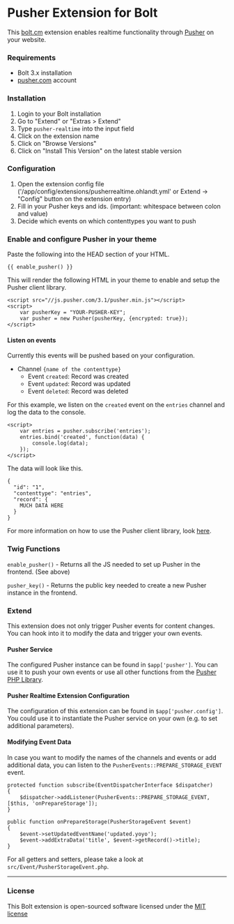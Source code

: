 Pusher Extension for Bolt
======================

This [bolt.cm](https://bolt.cm/) extension enables realtime functionality through [Pusher](https://pusher.com) on your website. 


### Requirements
- Bolt 3.x installation
- [pusher.com](https://pusher.com) account

### Installation
1. Login to your Bolt installation
2. Go to "Extend" or "Extras > Extend"
3. Type `pusher-realtime` into the input field
4. Click on the extension name
5. Click on "Browse Versions"
6. Click on "Install This Version" on the latest stable version

### Configuration
1. Open the extension config file ('/app/config/extensions/pusherrealtime.ohlandt.yml' or Extend -> "Config" button on the extension entry)
2. Fill in your Pusher keys and ids. (important: whitespace between colon and value)
3. Decide which events on which contenttypes you want to push

### Enable and configure Pusher in your theme
Paste the following into the HEAD section of your HTML.

```
{{ enable_pusher() }}
```

This will render the following HTML in your theme to enable and setup the Pusher client library.

```
<script src="//js.pusher.com/3.1/pusher.min.js"></script>
<script>
    var pusherKey = "YOUR-PUSHER-KEY";
    var pusher = new Pusher(pusherKey, {encrypted: true});
</script>
``` 

#### Listen on events
Currently this events will be pushed based on your configuration.

- Channel `{name of the contenttype}`
	- Event `created`: Record was created
	- Event `updated`: Record was updated
	- Event `deleted`: Record was deleted

For this example, we listen on the `created` event on the `entries` channel and log the data to the console.

```
<script>
	var entries = pusher.subscribe('entries');
	entries.bind('created', function(data) {
		console.log(data);
	});
</script>
```

The data will look like this.

```
{
  "id": "1",
  "contenttype": "entries",
  "record": {
    MUCH DATA HERE
  }
}
```


For more information on how to use the Pusher client library, look [here](https://github.com/pusher/pusher-js).

### Twig Functions
`enable_pusher()` - Returns all the JS needed to set up Pusher in the frontend. (See above)

`pusher_key()` - Returns the public key needed to create a new Pusher instance in the frontend.

### Extend
This extension does not only trigger Pusher events for content changes. 
You can hook into it to modify the data and trigger your own events.

#### Pusher Service
The configured Pusher instance can be found in `$app['pusher']`. You can use it
to push your own events or use all other functions from the [Pusher PHP Library](https://github.com/pusher/pusher-http-php).

#### Pusher Realtime Extension Configuration
The configuration of this extension can be found in `$app['pusher.config']`. You could use it to instantiate the Pusher
service on your own (e.g. to set additional parameters).

#### Modifying Event Data
In case you want to modify the names of the channels and events or add additional data, you can listen to the 
`PusherEvents::PREPARE_STORAGE_EVENT` event.

```
protected function subscribe(EventDispatcherInterface $dispatcher)
{
    $dispatcher->addListener(PusherEvents::PREPARE_STORAGE_EVENT, [$this, 'onPrepareStorage']);
}

public function onPrepareStorage(PusherStorageEvent $event)
{
    $event->setUpdatedEventName('updated.yoyo');
    $event->addExtraData('title', $event->getRecord()->title);
}
```

For all getters and setters, please take a look at `src/Event/PusherStorageEvent.php`.

---

### License

This Bolt extension is open-sourced software licensed under the [MIT license](http://opensource.org/licenses/MIT)
